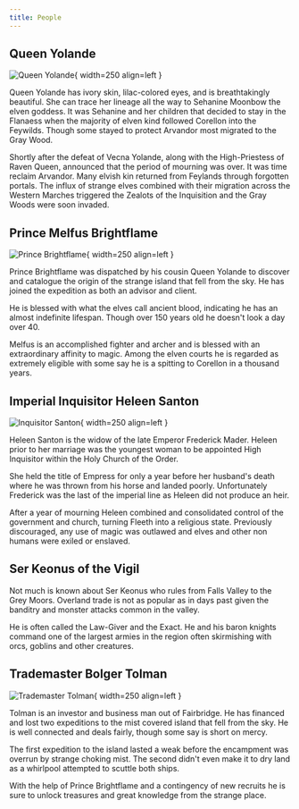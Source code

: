 ```yaml
---
title: People
---
```


## Queen Yolande

![Queen Yolande](../../images/yolande.jpg){ width=250 align=left }

Queen Yolande has ivory skin, lilac-colored eyes, and is breathtakingly beautiful. She can trace her lineage all the way to Sehanine Moonbow the elven goddess. It was Sehanine and her children that decided to stay in the Flanaess when the majority of elven kind followed Corellon into the Feywilds. Though some stayed to protect Arvandor most migrated to the Gray Wood.

Shortly after the defeat of Vecna Yolande, along with the High-Priestess of Raven Queen, announced that the period of mourning was over. It was time reclaim Arvandor. Many elvish kin returned from Feylands through forgotten portals. The influx of strange elves combined with their migration across the Western Marches triggered the Zealots of the Inquisition and the Gray Woods were soon invaded.

## Prince Melfus Brightflame

![Prince Brightflame](../../images/melf.jpg){ width=250 align=left }

Prince Brightflame was dispatched by his cousin Queen Yolande to discover and catalogue the origin of the strange island that fell from the sky. He has joined the expedition as both an advisor and client. 

He is blessed with what the elves call ancient blood, indicating he has an almost indefinite lifespan. Though over 150 years old he doesn't look a day over 40. 

Melfus is an accomplished fighter and archer and is blessed with an extraordinary affinity to magic. Among the elven courts he is regarded as extremely eligible with some say he is a spitting to Corellon in a thousand years.

## Imperial Inquisitor Heleen Santon
![Inquisitor Santon](../../images/inquisitor_heleen.jpg){ width=250 align=left }

Heleen Santon is the widow of the late Emperor Frederick Mader. Heleen prior to her marriage was the youngest woman to be appointed High Inquisitor within the Holy Church of the Order.

She held the title of Empress for only a year before her husband's death where he was thrown from his horse and landed poorly. Unfortunately Frederick was the last of the imperial line as Heleen did not produce an heir. 

After a year of mourning Heleen combined and consolidated control of the government and church, turning Fleeth into a religious state. Previously discouraged, any use of magic was outlawed and elves and other non humans were exiled or enslaved.

## Ser Keonus of the Vigil

Not much is known about Ser Keonus who rules from Falls Valley to the Grey Moors. Overland trade is not as popular as in days past given the banditry and monster attacks common in the valley. 

He is often called the Law-Giver and the Exact. He and his baron knights command one of the largest armies in the region often skirmishing with orcs, goblins and other creatures.

## Trademaster Bolger Tolman
![Trademaster Tolman](../../images/trademaster_tolman.jpg){ width=250 align=left }

Tolman is an investor and business man out of Fairbridge. He has financed and lost two expeditions to the mist covered island that fell from the sky. He is well connected and deals fairly, though some say is short on mercy.

The first expedition to the island lasted a weak before the encampment was overrun by strange choking mist. The second didn't even make it to dry land as a whirlpool attempted to scuttle both ships.

With the help of Prince Brightflame and a contingency of new recruits he is sure to unlock treasures and great knowledge from the strange place.